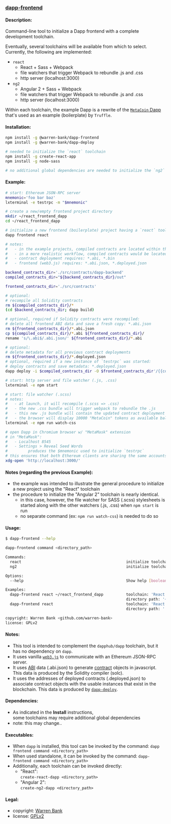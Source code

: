### [dapp-frontend](https://github.com/warren-bank/dapp-frontend)

#### Description:

Command-line tool to initialize a Dapp frontend with a complete development toolchain.

Eventually, several toolchains will be available from which to select.<br>
Currently, the following are implemented:
* `react`
  * React + Sass + Webpack
  * file watchers that trigger Webpack to rebundle .js and .css
  * http server (localhost:3000)
* `ng2`
  * Angular 2 + Sass + Webpack
  * file watchers that trigger Webpack to rebundle .js and .css
  * http server (localhost:3000)

Within each toolchain, the example Dapp is a rewrite of the [`MetaCoin` Dapp](https://github.com/trufflesuite/truffle-init-webpack) that's used as an example (boilerplate) by `Truffle`.

#### Installation:

```bash
npm install -g @warren-bank/dapp-frontend
npm install -g @warren-bank/dapp-deploy

# needed to initialize the `react` toolchain
npm install -g create-react-app
npm install -g node-sass

# no additional global dependencies are needed to initialize the `ng2` toolchain
```

#### Example:

```bash
# start: Ethereum JSON-RPC server
mnemonic='foo bar baz'
lxterminal -e testrpc -m "$mnemonic"

# create a new/empty frontend project directory
mkdir ~/react_frontend_dapp
cd ~/react_frontend_dapp

# initialize a new frontend (boilerplate) project having a `react` toolchain
dapp frontend react

# notes:
#   - in the example projects, compiled contracts are located within the frontend dapp workspace.
#   - in a more realistic workflow, compiled contracts would be located in `@dapphub/dapp` project workspace (./out) separate from the frontend
#   - contract deployment requires: *.abi, *.bin
#   - frontend (web3.js) requires: *.abi.json, *.deployed.json

backend_contracts_dir='./src/contracts/dapp-backend'
compiled_contracts_dir="${backend_contracts_dir}/out"

frontend_contracts_dir='./src/contracts'

# optional:
# recompile all Solidity contracts
rm ${compiled_contracts_dir}/*
(cd $backend_contracts_dir; dapp build)

# optional, required if Solidity contracts were recompiled:
# delete all frontend ABI data and save a fresh copy: *.abi.json
rm ${frontend_contracts_dir}/*.abi.json
cp ${compiled_contracts_dir}/*.abi ${frontend_contracts_dir}/
rename 's/\.abi$/.abi.json/' ${frontend_contracts_dir}/*.abi

# optional:
# delete metadata for all previous contract deployments
rm ${frontend_contracts_dir}/*.deployed.json
# optional, required if a new instance of `testrpc` was started:
# deploy contracts and save metadata: *.deployed.json
dapp deploy -i $compiled_contracts_dir -O $frontend_contracts_dir'/{{contract}}.deployed.json'

# start: http server and file watcher (.js, .css)
lxterminal -e npm start

# start: file watcher (.scss)
# notes:
#   - at launch, it will recompile (.scss => .css)
#   - the new .css bundle will trigger webpack to rebundle the .js
#   - this new .js bundle will contain the updated contract deployment addresses
#   - the browser will display 10000 "MetaCoin" tokens as available balance (in account index #0)
lxterminal -e npm run watch-css

# open Dapp in Chromium browser w/ "MetaMask" extension
# in "MetaMask":
#   - Localhost 8545
#   - Settings > Reveal Seed Words
#         produces the $mnemonic used to initialize `testrpc`
# this ensures that both Ethereum clients are sharing the same accounts (on the same blockchain)
xdg-open 'http://localhost:3000/'
```

#### Notes (regarding the previous **Example**):

* the example was intended to illustrate the general procedure to initialize a new project using the "React" toolchain
* the procedure to initialize the "Angular 2" toolchain is nearly identical.
  * in this case, however, the file watcher for SASS (.scss) stylesheets is started along with the other watchers (.js, .css) when `npm start` is run
  * no separate command (ex: `npm run watch-css`) is needed to do so

#### Usage:

```bash
$ dapp-frontend --help

dapp-frontend command <directory_path>

Commands:
  react                                              initialize toolchain: 'React'
  ng2                                                initialize toolchain: 'Angular 2'

Options:
  --help                                             Show help [boolean]

Examples:
  dapp-frontend react ~/react_frontend_dapp          toolchain: 'React'
                                                     directory path: '~/react_frontend_dapp'
  dapp-frontend react                                toolchain: 'React'
                                                     directory path: '.'

copyright: Warren Bank <github.com/warren-bank>
license: GPLv2
```

#### Notes:

* This tool is intended to complement the `dapphub/dapp` toolchain, but it has no dependency on `dapp`.
* It uses vanilla [`web3.js`](https://github.com/ethereum/web3.js/) to communicate with an Ethereum JSON-RPC server.
* It uses [ABI](https://github.com/ethereum/wiki/wiki/Ethereum-Contract-ABI) data (.abi.json) to generate [contract](https://github.com/ethereum/wiki/wiki/JavaScript-API#web3ethcontract) objects in javascript. This data is produced by the Solidity compiler (solc).
* It uses the addresses of deployed contracts (.deployed.json) to associate contract objects with the usable instances that exist in the blockchain. This data is produced by [`dapp-deploy`](https://github.com/warren-bank/dapp-deploy).

#### Dependencies:

* As indicated in the **Install** instructions,<br>
  some toolchains may require additional global dependencies
* note: this may change..

#### Executables:

* When `dapp` is installed, this tool can be invoked by the command: `dapp frontend command <directory_path>`
* When used standalone, it can be invoked by the command: `dapp-frontend command <directory_path>`
* Additionally, each toolchain can be invoked directly:
  * "React":<br>`create-react-dapp <directory_path>`
  * "Angular 2":<br>`create-ng2-dapp <directory_path>`

#### Legal:

* copyright: [Warren Bank](https://github.com/warren-bank)
* license: [GPLv2](https://www.gnu.org/licenses/old-licenses/gpl-2.0.txt)
